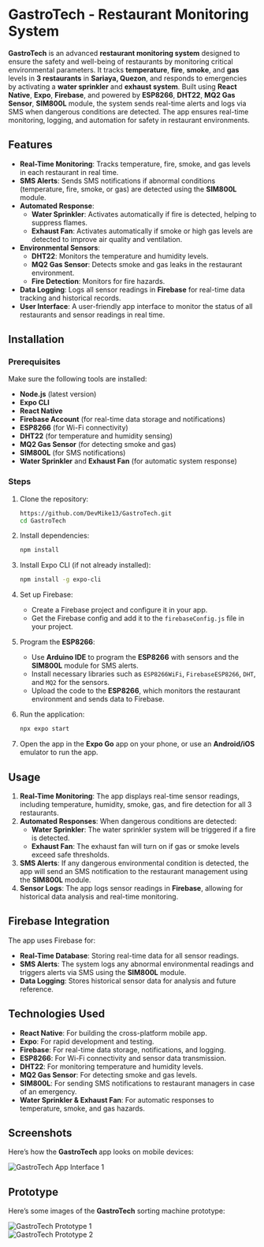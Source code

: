 # GastroTech - Restaurant Monitoring System

**GastroTech** is an advanced **restaurant monitoring system** designed to ensure the safety and well-being of restaurants by monitoring critical environmental parameters. It tracks **temperature**, **fire**, **smoke**, and **gas** levels in **3 restaurants** in **Sariaya, Quezon**, and responds to emergencies by activating a **water sprinkler** and **exhaust system**. Built using **React Native**, **Expo**, **Firebase**, and powered by **ESP8266**, **DHT22**, **MQ2 Gas Sensor**, **SIM800L** module, the system sends real-time alerts and logs via SMS when dangerous conditions are detected. The app ensures real-time monitoring, logging, and automation for safety in restaurant environments.

## Features

- **Real-Time Monitoring**: Tracks temperature, fire, smoke, and gas levels in each restaurant in real time.
- **SMS Alerts**: Sends SMS notifications if abnormal conditions (temperature, fire, smoke, or gas) are detected using the **SIM800L** module.
- **Automated Response**: 
  - **Water Sprinkler**: Activates automatically if fire is detected, helping to suppress flames.
  - **Exhaust Fan**: Activates automatically if smoke or high gas levels are detected to improve air quality and ventilation.
- **Environmental Sensors**:
  - **DHT22**: Monitors the temperature and humidity levels.
  - **MQ2 Gas Sensor**: Detects smoke and gas leaks in the restaurant environment.
  - **Fire Detection**: Monitors for fire hazards.
- **Data Logging**: Logs all sensor readings in **Firebase** for real-time data tracking and historical records.
- **User Interface**: A user-friendly app interface to monitor the status of all restaurants and sensor readings in real time.

## Installation

### Prerequisites

Make sure the following tools are installed:

- **Node.js** (latest version)
- **Expo CLI**
- **React Native**
- **Firebase Account** (for real-time data storage and notifications)
- **ESP8266** (for Wi-Fi connectivity)
- **DHT22** (for temperature and humidity sensing)
- **MQ2 Gas Sensor** (for detecting smoke and gas)
- **SIM800L** (for SMS notifications)
- **Water Sprinkler** and **Exhaust Fan** (for automatic system response)

### Steps

1. Clone the repository:

    ```bash
    https://github.com/DevMike13/GastroTech.git
    cd GastroTech
    ```

2. Install dependencies:

    ```bash
    npm install
    ```

3. Install Expo CLI (if not already installed):

    ```bash
    npm install -g expo-cli
    ```

4. Set up Firebase:
   - Create a Firebase project and configure it in your app.
   - Get the Firebase config and add it to the `firebaseConfig.js` file in your project.

5. Program the **ESP8266**:
   - Use **Arduino IDE** to program the **ESP8266** with sensors and the **SIM800L** module for SMS alerts.
   - Install necessary libraries such as `ESP8266WiFi`, `FirebaseESP8266`, `DHT`, and `MQ2` for the sensors.
   - Upload the code to the **ESP8266**, which monitors the restaurant environment and sends data to Firebase.

6. Run the application:

    ```bash
    npx expo start
    ```

7. Open the app in the **Expo Go** app on your phone, or use an **Android/iOS** emulator to run the app.

## Usage

1. **Real-Time Monitoring**: The app displays real-time sensor readings, including temperature, humidity, smoke, gas, and fire detection for all 3 restaurants.
2. **Automated Responses**: When dangerous conditions are detected:
   - **Water Sprinkler**: The water sprinkler system will be triggered if a fire is detected.
   - **Exhaust Fan**: The exhaust fan will turn on if gas or smoke levels exceed safe thresholds.
3. **SMS Alerts**: If any dangerous environmental condition is detected, the app will send an SMS notification to the restaurant management using the **SIM800L** module.
4. **Sensor Logs**: The app logs sensor readings in **Firebase**, allowing for historical data analysis and real-time monitoring.

## Firebase Integration

The app uses Firebase for:

- **Real-Time Database**: Storing real-time data for all sensor readings.
- **SMS Alerts**: The system logs any abnormal environmental readings and triggers alerts via SMS using the **SIM800L** module.
- **Data Logging**: Stores historical sensor data for analysis and future reference.

## Technologies Used

- **React Native**: For building the cross-platform mobile app.
- **Expo**: For rapid development and testing.
- **Firebase**: For real-time data storage, notifications, and logging.
- **ESP8266**: For Wi-Fi connectivity and sensor data transmission.
- **DHT22**: For monitoring temperature and humidity levels.
- **MQ2 Gas Sensor**: For detecting smoke and gas levels.
- **SIM800L**: For sending SMS notifications to restaurant managers in case of an emergency.
- **Water Sprinkler & Exhaust Fan**: For automatic responses to temperature, smoke, and gas hazards.

## Screenshots

Here’s how the **GastroTech** app looks on mobile devices:

![GastroTech App Interface 1](./assets/GastroTech.jpg)  

## Prototype

Here’s some images of the **GastroTech** sorting machine prototype:

![GastroTech Prototype 1](./assets/GastroTech-Machine.jpg)  
![GastroTech Prototype 2](./assets/GastroTech-Machine-2.jpg)